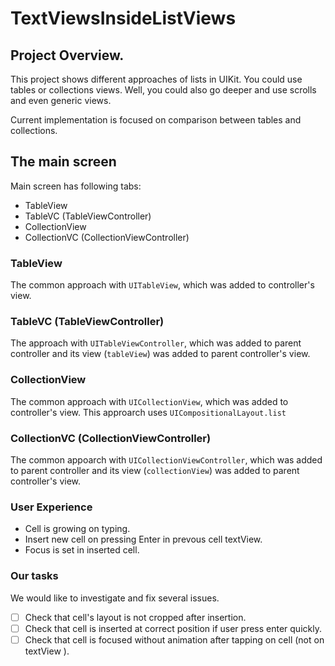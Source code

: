 # TextViewsInsideListViews

## Project Overview.

This project shows different approaches of lists in UIKit. You could use tables or collections views. Well, you could also go deeper and use scrolls and even generic views.

Current implementation is focused on comparison between tables and collections.

## The main screen

Main screen has following tabs:

- TableView
- TableVC (TableViewController)
- CollectionView
- CollectionVC (CollectionViewController)

### TableView

The common approach with `UITableView`, which was added to controller's view.

### TableVC (TableViewController)

The approach with `UITableViewController`, which was added to parent controller and its view (`tableView`) was added to parent controller's view.

### CollectionView

The common approach with `UICollectionView`, which was added to controller's view.
This approarch uses `UICompositionalLayout.list`

### CollectionVC (CollectionViewController)

The common appoarch with `UICollectionViewController`, which was added to parent controller and its view (`collectionView`) was added to parent controller's view.

### User Experience

- Cell is growing on typing.
- Insert new cell on pressing Enter in prevous cell textView.
- Focus is set in inserted cell.

### Our tasks

We would like to investigate and fix several issues.

- [ ] Check that cell's layout is not cropped after insertion.
- [ ] Check that cell is inserted at correct position if user press enter quickly.
- [ ] Check that cell is focused without animation after tapping on cell (not on textView ).